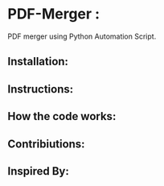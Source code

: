 # PDF-Merger :
PDF merger using Python Automation Script.

## Installation:

## Instructions:

## How the code works:


## Contribiutions:

## Inspired By:
